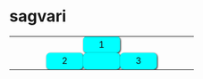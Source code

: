 # sagvari
<style>
    td {
        background-color: aqua;
        width: 50px;
        height: 30px;
        text-align: center;
        border-radius: 7px;
        box-shadow: 1px 1px 3px black;
    }
    table {
        border-spacing: 8px;
    } 
    td.o {
        visibility: hidden;
    }
</style>
<body>
    <table>
        <tr>
            <td class="o"></td>
            <td class="o"></td>
            <td>1</td>
            <td class="o"></td>
            <td class="o"></td>
        </tr>
        <tr>
            <td class="o"></td>
            <td>2</td>
            <td></td>
            <td>3</td>
            <td class="o"></td>
        <tr>
